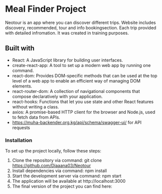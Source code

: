 # Meal Finder Project
Neotour is an app where you can discover different trips. Website includes discovery, recommended, tour and info bookingsection. Each trip provided with detailed infromation. It was created in training purposes.

## Built with 

* React: A JavaScript library for building user interfaces.
* create-react-app: A tool to set up a modern web app by running one command.
* react-dom: Provides DOM-specific methods that can be used at the top level of a web app to enable an efficient way of managing DOM elements.
* react-router-dom: A collection of navigational components that compose declaratively with your application.
* react-hooks: Functions that let you use state and other React features without writing a class.
* axios: A promise-based HTTP client for the browser and Node.js, used to fetch data from APIs.
* https://muha-backender.org.kg/api/schema/swagger-ui/ for API requests

### Installation

To set up the project locally, follow these steps:

1. Clone the repository via command: 
git clone https://github.com/Diaaana03/Neotour
2. Install dependencies via command: 
npm install
3. Start the development server via command: 
npm start
4. The application will be available at http://localhost:3000
5. The final version of the project you can find here: 

